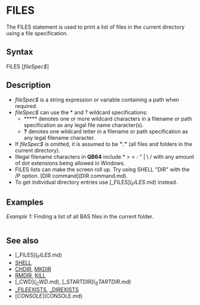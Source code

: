 # FILES

The FILES statement is used to print a list of files in the current directory using a file specification.

  

## Syntax

FILES [*fileSpec$*]
  

## Description

* *fileSpec$* is a string expression or variable containing a path when required.
* *fileSpec$* can use the * and ? wildcard specifications:
	+ ***** denotes one or more wildcard characters in a filename or path specification as any legal file name character(s).
	+ **?** denotes one wildcard letter in a filename or path specification as any legal filename character.
* If *fileSpec$* is omitted, it is assumed to be **"*.*"** (all files and folders in the current directory).
* Illegal filename characters in **QB64** include * > < : " | \ / with any amount of dot extensions being allowed in Windows.
* FILES lists can make the screen roll up. Try using SHELL "DIR" with the /P option. [DIR command](DIR command.md).
* To get individual directory entries use [_FILES$](_FILES$.md) instead.

  

## Examples

*Example 1:* Finding a list of all BAS files in the current folder.

``` FILES "*.BAS"  
```

  

## See also

* [_FILES$](_FILES$.md)
* [SHELL](SHELL.md)
* [CHDIR](CHDIR.md), [MKDIR](MKDIR.md)
* [RMDIR](RMDIR.md), [KILL](KILL.md)
* [_CWD$](_CWD$.md), [_STARTDIR$](_STARTDIR$.md)
* [_FILEEXISTS](_FILEEXISTS.md), [_DIREXISTS](_DIREXISTS.md)
* [$CONSOLE]($CONSOLE.md)

  
